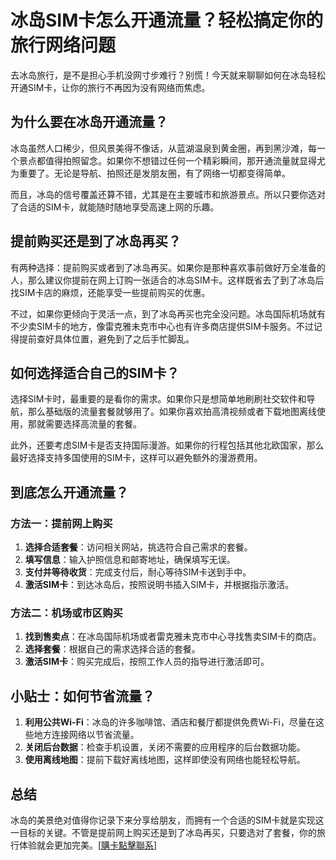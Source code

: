 # 冰岛SIM卡怎么开通流量？轻松搞定你的旅行网络问题

去冰岛旅行，是不是担心手机没网寸步难行？别慌！今天就来聊聊如何在冰岛轻松开通SIM卡，让你的旅行不再因为没有网络而焦虑。

## 为什么要在冰岛开通流量？

冰岛虽然人口稀少，但风景美得不像话，从蓝湖温泉到黄金圈，再到黑沙滩，每一个景点都值得拍照留念。如果你不想错过任何一个精彩瞬间，那开通流量就显得尤为重要了。无论是导航、拍照还是发朋友圈，有了网络一切都变得简单。

而且，冰岛的信号覆盖还算不错，尤其是在主要城市和旅游景点。所以只要你选对了合适的SIM卡，就能随时随地享受高速上网的乐趣。

## 提前购买还是到了冰岛再买？

有两种选择：提前购买或者到了冰岛再买。如果你是那种喜欢事前做好万全准备的人，那么建议你提前在网上订购一张适合的冰岛SIM卡。这样既省去了到了冰岛后找SIM卡店的麻烦，还能享受一些提前购买的优惠。

不过，如果你更倾向于灵活一点，到了冰岛再买也完全没问题。冰岛国际机场就有不少卖SIM卡的地方，像雷克雅未克市中心也有许多商店提供SIM卡服务。不过记得提前查好具体位置，避免到了之后手忙脚乱。

## 如何选择适合自己的SIM卡？

选择SIM卡时，最重要的是看你的需求。如果你只是想简单地刷刷社交软件和导航，那么基础版的流量套餐就够用了。如果你喜欢拍高清视频或者下载地图离线使用，那就需要选择高流量的套餐。

此外，还要考虑SIM卡是否支持国际漫游。如果你的行程包括其他北欧国家，那么最好选择支持多国使用的SIM卡，这样可以避免额外的漫游费用。

## 到底怎么开通流量？

### 方法一：提前网上购买
1. **选择合适套餐**：访问相关网站，挑选符合自己需求的套餐。
2. **填写信息**：输入护照信息和邮寄地址，确保填写无误。
3. **支付并等待收货**：完成支付后，耐心等待SIM卡送到手中。
4. **激活SIM卡**：到达冰岛后，按照说明书插入SIM卡，并根据指示激活。

### 方法二：机场或市区购买
1. **找到售卖点**：在冰岛国际机场或者雷克雅未克市中心寻找售卖SIM卡的商店。
2. **选择套餐**：根据自己的需求选择合适的套餐。
3. **激活SIM卡**：购买完成后，按照工作人员的指导进行激活即可。

## 小贴士：如何节省流量？

1. **利用公共Wi-Fi**：冰岛的许多咖啡馆、酒店和餐厅都提供免费Wi-Fi，尽量在这些地方连接网络以节省流量。
2. **关闭后台数据**：检查手机设置，关闭不需要的应用程序的后台数据功能。
3. **使用离线地图**：提前下载好离线地图，这样即使没有网络也能轻松导航。

## 总结

冰岛的美景绝对值得你记录下来分享给朋友，而拥有一个合适的SIM卡就是实现这一目标的关键。不管是提前网上购买还是到了冰岛再买，只要选对了套餐，你的旅行体验就会更加完美。[[購卡點擊聯系](https://t.me/s/esim1088)]